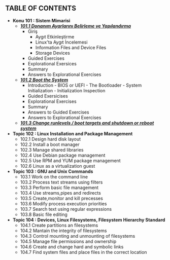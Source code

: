 ## TABLE OF CONTENTS

 - **Konu 101 : Sistem Mimarisi**
   - ***[101.1 Donanım Ayarlarını Belirleme ve Yapılandırma](https://github.com/cuneytcorbaci/LPIC-1-LPIC-1-Exam-101---Linux-Professional/blob/main/Topic_101_System%20Architecture/101_1%20Determine%20and%20Configure%20Hardware%20Settings.md)***
        -  Giriş
           - Aygıt Etkinleştirme
           - Linux'ta Aygıt İncelemesi
           - Information Files and Device Files
           - Storage Devices
        - Guided Exercises
        - Explorational Exersices
        - Summary
        - Answers to Explorational Exercises
   - ***[101.2 Boot the System](https://github.com/cuneytcorbaci/LPIC-1-LPIC-1-Exam-101---Linux-Professional/blob/main/Topic_101_System%20Architecture/101_2%20Linux%20Installation%20and%20Package%20Management.md)***
      -   Introduction
         - BIOS or UEFI
         - The Bootloader
         - System Initialization
         - Initialization Inspection
      - Guided Exersicises
      - Explorational Exercises
      - Summary
      - Answers to Guided Exercises
      - Answers to Explorational Exercises
   - ***[101.3 Change runlevels / boot targets and shutdown or reboot system](https://github.com/cuneytcorbaci/LPIC-1-LPIC-1-Exam-101---Linux-Professional/blob/main/Topic_101_System%20Architecture/101_3%20Change%20runlevels_boot%20targets%20and%20shutdown%20or%20reboot%20system.md)***
 - **Topic 102 : Linux Installation and Package Management**
   - 102.1 Design hard disk layout
   - 102.2 Install a boot manager
   - 102.3 Manage shared libraries
   - 102.4 Use Debian package management
   - 102.5 Use RPM and YUM package management
   - 102.6 Linux as a virtualization guest
 - **Topic 103 : GNU and Unix Commands**
   - 103.1 Work on the command line
   - 103.2 Process text streams using filters
   - 103.3 Perform basic file management
   - 103.4 Use streams,pipes and redirects
   - 103.5 Create,monitor and kill precesses
   - 103.6 Modify process execution priorities
   - 103.7 Search text using regular expressions
   - 103.8 Basic file editing
 - **Topic 104 : Devices, Linux Filesystems, Filesystem Hierarchy Standard**
   - 104.1 Create partitions an filesystems
   - 104.2 Mantain the integrity of filesystems
   - 104.3 Control mounting and unmounting of filesystems
   - 104.5 Manage file permissions and ownership
   - 104.6 Create and change hard and symbolic links
   - 104.7 Find system files and place files in the correct location





[def]: https://github.com/cuneytcorbaci/LPIC-1-LPIC-1-Exam-101---Linux-Professional/blob/main/Topic_101_System%20Architecture/101_2%20Linux%20Installation%20and%20Package%20Management.md